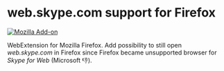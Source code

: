 # web.skype.com support for Firefox

[![Mozilla Add-on](https://img.shields.io/amo/v/firefox-web-skype.svg)](https://addons.mozilla.org/firefox/addon/firefox-web-skype/)

WebExtension for Mozilla Firefox. Add possibility to still open *web.skype.com* in Firefox
since Firefox became unsupported browser for *Skype for Web* (Microsoft :-1:).
